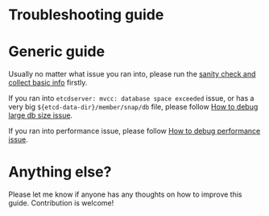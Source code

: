 Troubleshooting guide
======
# Generic guide
Usually no matter what issue you ran into, please run the [sanity check and collect basic info](sanity_check_and_collect_basic_info.md) firstly.

If you ran into `etcdserver: mvcc: database space exceeded` issue, or has a very big `${etcd-data-dir}/member/snap/db` file, please follow [How to debug large db size issue](how_to_debug_large_db_size_issue.md).

If you ran into performance issue, please follow [How to debug performance issue](how_to_debug_performance_issue.md).

# Anything else?
Please let me know if anyone has any thoughts on how to improve this guide. 
Contribution is welcome!
